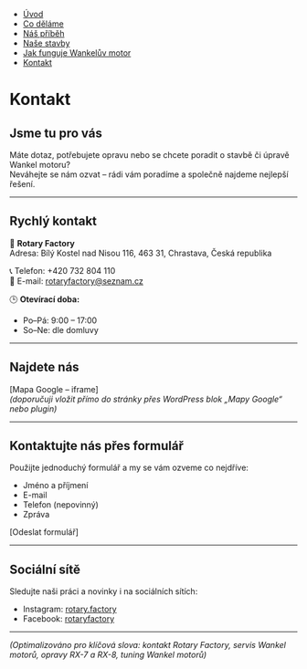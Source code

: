 - [Úvod](uvod.md)
- [Co děláme](codelame.md)
- [Náš příběh](pribeh.md)
- [Naše stavby](projekty.md)
- [Jak funguje Wankelův motor](jakfunguje.md)
- [Kontakt](kontakt.md)

<!-- Hlavní nadpis -->
# Kontakt

## Jsme tu pro vás
Máte dotaz, potřebujete opravu nebo se chcete poradit o stavbě či úpravě Wankel motoru?  
Neváhejte se nám ozvat – rádi vám poradíme a společně najdeme nejlepší řešení.

---

## Rychlý kontakt
📍 **Rotary Factory**  
Adresa: Bílý Kostel nad Nisou 116, 463 31, Chrastava, Česká republika  

📞 Telefon: +420 732 804 110  
📧 E-mail: rotaryfactory@seznam.cz  

🕒 **Otevírací doba:**  
- Po–Pá: 9:00 – 17:00  
- So–Ne: dle domluvy  

---

## Najdete nás
[Mapa Google – iframe]  
*(doporučuji vložit přímo do stránky přes WordPress blok „Mapy Google“ nebo plugin)*

---

## Kontaktujte nás přes formulář
Použijte jednoduchý formulář a my se vám ozveme co nejdříve:  

- Jméno a příjmení  
- E-mail  
- Telefon (nepovinný)  
- Zpráva  

[Odeslat formulář] <!-- CTA tlačítko -->

---

## Sociální sítě
Sledujte naši práci a novinky i na sociálních sítích:  
- Instagram: [rotary.factory](#)  
- Facebook: [rotaryfactory](#)  

---

*(Optimalizováno pro klíčová slova: kontakt Rotary Factory, servis Wankel motorů, opravy RX-7 a RX-8, tuning Wankel motorů)*